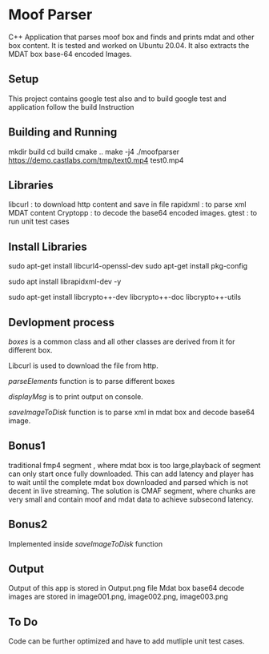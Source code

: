 # Moof Parser

C++ Application that parses moof box and finds and prints mdat and other box content.
It is tested and worked on Ubuntu 20.04. It also extracts the MDAT box base-64 encoded Images.

## Setup

This project contains google test also and to build google test and application follow the build Instruction

## Building and Running

mkdir build
cd build
cmake ..
make -j4
./moofparser https://demo.castlabs.com/tmp/text0.mp4 test0.mp4

## Libraries

libcurl : to download http content and save in file
rapidxml : to parse xml MDAT content
Cryptopp :  to decode the base64 encoded images.
gtest    : to run unit test cases

## Install Libraries

sudo apt-get install libcurl4-openssl-dev
sudo apt-get install pkg-config

sudo apt install librapidxml-dev -y

sudo apt-get install libcrypto++-dev libcrypto++-doc libcrypto++-utils

## Devlopment process
*boxes* is a common class and all other classes are derived from it for different box.

Libcurl is used to download the file from http.

*parseElements* function is to parse different boxes

*displayMsg* is to print output on console.

*saveImageToDisk* function is to parse xml in mdat box and decode base64 image.

## Bonus1
traditional fmp4 segment , where mdat box is too large,playback of segment can only start once fully downloaded.
This can add latency and player has to wait until the complete mdat box downloaded and parsed which is not decent in live streaming.
The solution is CMAF segment, where chunks are very small and contain moof and mdat data to achieve subsecond latency.

## Bonus2
 Implemented inside *saveImageToDisk* function

## Output 

Output of this app is stored in Output.png file
Mdat box base64 decode images are stored in image001.png, image002.png, image003.png

## To Do
Code can be further optimized and have to add mutliple unit test cases.
